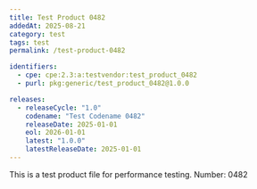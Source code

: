```yaml
---
title: Test Product 0482
addedAt: 2025-08-21
category: test
tags: test
permalink: /test-product-0482

identifiers:
  - cpe: cpe:2.3:a:testvendor:test_product_0482
  - purl: pkg:generic/test_product_0482@1.0.0

releases:
  - releaseCycle: "1.0"
    codename: "Test Codename 0482"
    releaseDate: 2025-01-01
    eol: 2026-01-01
    latest: "1.0.0"
    latestReleaseDate: 2025-01-01
---
```


This is a test product file for performance testing. Number: 0482
